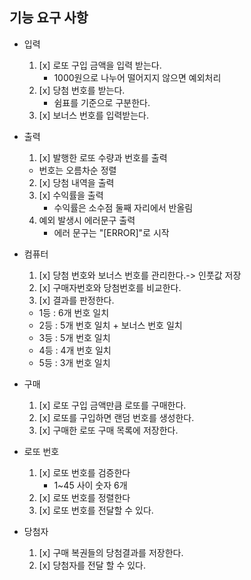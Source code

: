 ## 기능 요구 사항
* 입력
    1) [x] 로또 구입 금액을 입력 받는다.
       * 1000원으로 나누어 떨어지지 않으면 예외처리
    2) [x] 당첨 번호를 받는다.
       * 쉼표를 기준으로 구분한다.
    3) [x] 보너스 번호를 입력받는다.


* 출력
    1) [x] 발행한 로또 수량과 번호를 출력
    * 번호는 오름차순 정렬
    2) [x] 당첨 내역을 출력
    3) [x] 수익률을 출력
       * 수익률은 소수점 둘째 자리에서 반올림
    4) 예외 발생시 에러문구 출력
       * 에러 문구는 "[ERROR]"로 시작


* 컴퓨터
    1) [x] 당첨 번호와 보너스 번호를 관리한다.-> 인풋값 저장 
    2) [x] 구매자번호와 당첨번호를 비교한다.
    3) [x] 결과를 판정한다.
     * 1등 : 6개 번호 일치
     * 2등 : 5개 번호 일치 + 보너스 번호 일치
     * 3등 : 5개 번호 일치
     * 4등 : 4개 번호 일치
     * 5등 : 3개 번호 일치

* 구매
    1) [x] 로또 구입 금액만큼 로또를 구매한다.
    2) [x] 로또를 구입하면 랜덤 번호를 생성한다.
    2) [x] 구매한 로또 구매 목록에 저장한다.

* 로또 번호
    1) [x] 로또 번호를 검증한다
       * 1~45 사이 숫자 6개
    2) [x] 로또 번호를 정렬한다
    3) [x] 로또 번호를 전달할 수 있다.


* 당첨자
    1) [x] 구매 복권들의 당첨결과를 저장한다.
    2) [x] 당첨자를 전달 할 수 있다.